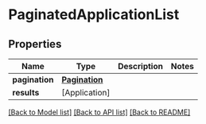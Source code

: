 # PaginatedApplicationList

## Properties
Name | Type | Description | Notes
------------ | ------------- | ------------- | -------------
**pagination** | [**Pagination**](Pagination.md) |  | 
**results** | [Application] |  | 

[[Back to Model list]](../README.md#documentation-for-models) [[Back to API list]](../README.md#documentation-for-api-endpoints) [[Back to README]](../README.md)


